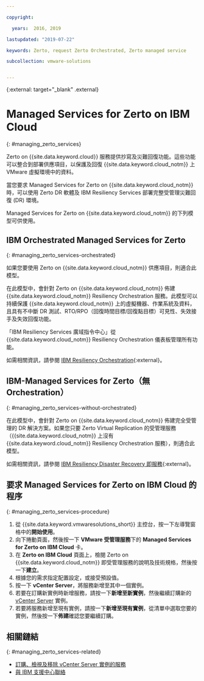 ```yaml
---

copyright:

  years:  2016, 2019

lastupdated: "2019-07-22"

keywords: Zerto, request Zerto Orchestrated, Zerto managed service

subcollection: vmware-solutions


---
```


{:external: target="_blank" .external}

# Managed Services for Zerto on IBM Cloud
{: #managing_zerto_services}

Zerto on {{site.data.keyword.cloud}} 服務提供抄寫及災難回復功能。這些功能可以整合到部署供應項目，以保護及回復 {{site.data.keyword.cloud_notm}} 上 VMware 虛擬環境中的資料。

當您要求 Managed Services for Zerto on {{site.data.keyword.cloud_notm}} 時，可以使用 Zerto DR 軟體及 IBM Resiliency Services 部署完整受管理災難回復 (DR) 環境。

Managed Services for Zerto on {{site.data.keyword.cloud_notm}} 的下列模型可供使用。

## IBM Orchestrated Managed Services for Zerto
{: #managing_zerto_services-orchestrated}

如果您要使用 Zerto on {{site.data.keyword.cloud_notm}} 供應項目，則適合此模型。

在此模型中，會針對 Zerto on {{site.data.keyword.cloud_notm}} 佈建 {{site.data.keyword.cloud_notm}} Resiliency Orchestration 服務。此模型可以持續保護 {{site.data.keyword.cloud_notm}} 上的虛擬機器、作業系統及資料，且具有不中斷 DR 測試、RTO/RPO（回復時間目標/回復點目標）可見性、失效接手及失效回復功能。

「IBM Resiliency Services 廣域指令中心」從 {{site.data.keyword.cloud_notm}} Resiliency Orchestration 儀表板管理所有功能。

如需相關資訊，請參閱 [IBM Resiliency Orchestration](https://www.ibm.com/us-en/marketplace/disaster-recovery-orchestration){:external}。

## IBM-Managed Services for Zerto（無 Orchestration）
{: #managing_zerto_services-without-orchestrated}

在此模型中，會針對 Zerto on {{site.data.keyword.cloud_notm}} 佈建完全受管理的 DR 解決方案。如果您只要 Zerto Virtual Replication 的受管理服務（{{site.data.keyword.cloud_notm}} 上沒有 {{site.data.keyword.cloud_notm}} Resiliency Orchestration 服務），則適合此模型。

如需相關資訊，請參閱 [IBM Resiliency Disaster Recovery 即服務](https://www.ibm.com/us-en/marketplace/disaster-recovery-as-a-service#product-header-top){:external}。

## 要求 Managed Services for Zerto on IBM Cloud 的程序
{: #managing_zerto_services-procedure}

1. 從 {{site.data.keyword.vmwaresolutions_short}} 主控台，按一下左導覽窗格中的**開始使用**。
2. 向下捲動頁面，然後按一下 **VMware 受管理服務**下的 **Managed Services for Zerto on IBM Cloud** 卡。
3. 在 **Zerto on IBM Cloud** 頁面上，檢閱 Zerto on {{site.data.keyword.cloud_notm}} 即受管理服務的說明及技術規格，然後按一下**建立**。
4. 根據您的需求指定配置設定，或接受預設值。
5. 按一下 **vCenter Server**，將服務新增至其中一個實例。
6. 若要在訂購新實例時新增服務，請按一下**新增至新實例**，然後繼續訂購新的 [vCenter Server](/docs/services/vmwaresolutions/vcenter?topic=vmware-solutions-vc_orderinginstance) 實例。
7. 若要將服務新增至現有實例，請按一下**新增至現有實例**，從清單中選取您要的實例，然後按一下**佈建**確認您要繼續訂購。

## 相關鏈結
{: #managing_zerto_services-related}

* [訂購、檢視及移除 vCenter Server 實例的服務](/docs/services/vmwaresolutions/vcenter?topic=vmware-solutions-vc_addingremovingservices)
* [與 IBM 支援中心聯絡](/docs/services/vmwaresolutions/vmonic?topic=vmware-solutions-trbl_support)
